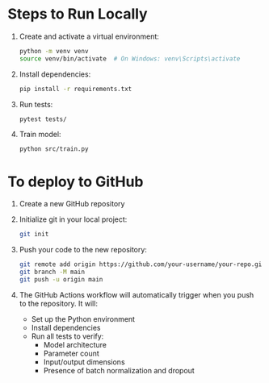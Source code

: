# Steps to Run Locally
1. Create and activate a virtual environment:
   ```bash
   python -m venv venv
   source venv/bin/activate  # On Windows: venv\Scripts\activate
   ```

2. Install dependencies:
   ```bash
   pip install -r requirements.txt
   ```

3. Run tests:
   ```bash
   pytest tests/
   ```

4. Train model:
   ```bash
   python src/train.py
   ```

# To deploy to GitHub
1. Create a new GitHub repository
2. Initialize git in your local project:
   ```bash
   git init
   ```
3. Push your code to the new repository:
   ```bash
   git remote add origin https://github.com/your-username/your-repo.git
   git branch -M main
   git push -u origin main
   ```

4. The GitHub Actions workflow will automatically trigger when you push to the repository. It will:
   - Set up the Python environment
   - Install dependencies
   - Run all tests to verify:
     - Model architecture
     - Parameter count
     - Input/output dimensions
     - Presence of batch normalization and dropout  
